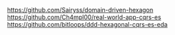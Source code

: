 https://github.com/Sairyss/domain-driven-hexagon
https://github.com/Ch4mpl00/real-world-app-cqrs-es
https://github.com/bitloops/ddd-hexagonal-cqrs-es-eda

